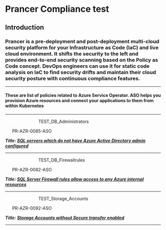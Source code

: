 



# Prancer Compliance test

## Introduction

### Prancer is a pre-deployment and post-deployment multi-cloud security platform for your Infrastructure as Code (IaC) and live cloud environment. It shifts the security to the left and provides end-to-end security scanning based on the Policy as Code concept. DevOps engineers can use it for static code analysis on IaC to find security drifts and maintain their cloud security posture with continuous compliance features.


----------------------------------------------------


#### These are list of policies related to Azure Service Operator. ASO helps you provision Azure resources and connect your applications to them from within Kubernetes


----------------------------------------------------


***<font color="white">Master Test ID:</font>*** TEST_DB_Administrators

***<font color="white">ID:</font>*** PR-AZR-0085-ASO

***Title: [SQL servers which do not have Azure Active Directory admin configured]***

----------------------------------------------------

***<font color="white">Master Test ID:</font>*** TEST_DB_Firewallrules

***<font color="white">ID:</font>*** PR-AZR-0082-ASO

***Title: [SQL Server Firewall rules allow access to any Azure internal resources]***

----------------------------------------------------

***<font color="white">Master Test ID:</font>*** TEST_Storage_Accounts

***<font color="white">ID:</font>*** PR-AZR-0092-ASO

***Title: [Storage Accounts without Secure transfer enabled]***

----------------------------------------------------


[SQL Server Firewall rules allow access to any Azure internal resources]: https://github.com/prancer-io/prancer-compliance-test/tree/master/docs/policies/azure/aso/all/PR-AZR-0082-ASO.md
[SQL servers which do not have Azure Active Directory admin configured]: https://github.com/prancer-io/prancer-compliance-test/tree/master/docs/policies/azure/aso/all/PR-AZR-0085-ASO.md
[Storage Accounts without Secure transfer enabled]: https://github.com/prancer-io/prancer-compliance-test/tree/master/docs/policies/azure/aso/all/PR-AZR-0092-ASO.md
